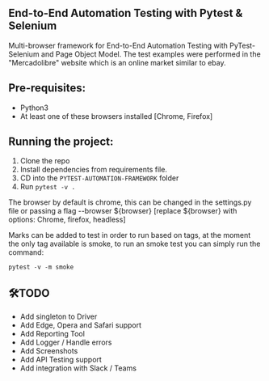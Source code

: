 ##  End-to-End Automation Testing with Pytest & Selenium

Multi-browser framework for End-to-End Automation Testing with PyTest-Selenium and Page Object Model.
The test examples were performed in the "Mercadolibre" website which is an online market similar to ebay.

##  Pre-requisites:

- Python3
- At least one of these browsers installed [Chrome, Firefox]

## Running the project:

1. Clone the repo
2. Install dependencies from requirements file.
3. CD into the `PYTEST-AUTOMATION-FRAMEWORK` folder
4. Run `pytest -v .`  

The browser by default is chrome, this can be changed in the settings.py file or passing a flag --browser ${browser} 
[replace ${browser} with options: Chrome, firefox, headless]

Marks can be added to test in order to run based on tags, at the moment the only tag available is smoke, to run an smoke test you can simply run the command:

`pytest -v -m smoke`  

## 🛠️TODO

- Add singleton to Driver
- Add Edge, Opera and Safari support
- Add Reporting Tool
- Add Logger / Handle errors
- Add Screenshots
- Add API Testing support
- Add integration with Slack / Teams
